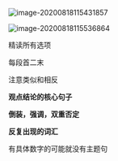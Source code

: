 ![image-20200818115431857](C:\Users\UncleDong\AppData\Roaming\Typora\typora-user-images\image-20200818115431857.png)



![image-20200818115536864](C:\Users\UncleDong\AppData\Roaming\Typora\typora-user-images\image-20200818115536864.png)

精读所有选项

每段首二末

注意类似和相反



**观点结论的核心句子**

**倒装，强调，双重否定**

**反复出现的词汇**

有具体数字的可能就没有主题句